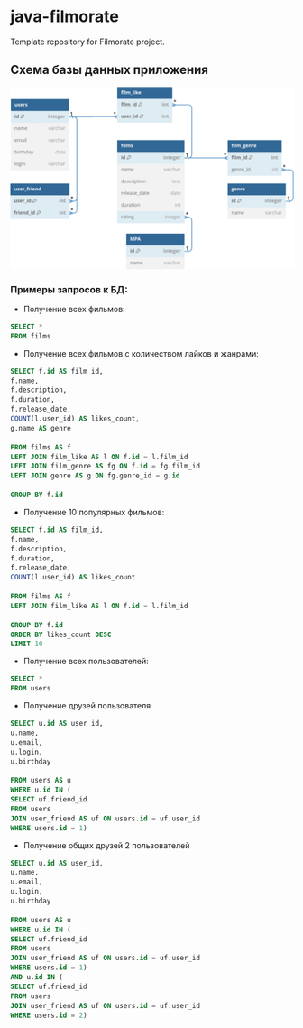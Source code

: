 # java-filmorate
Template repository for Filmorate project.

## Схема базы данных приложения
![Схема базы данных](ER_schema2.svg)

### Примеры запросов к БД:

- Получение всех фильмов:
```sql
SELECT *
FROM films
```

- Получение всех фильмов с количеством лайков и жанрами:
```sql
SELECT f.id AS film_id,
f.name,
f.description,
f.duration,
f.release_date,
COUNT(l.user_id) AS likes_count,
g.name AS genre

FROM films AS f
LEFT JOIN film_like AS l ON f.id = l.film_id
LEFT JOIN film_genre AS fg ON f.id = fg.film_id
LEFT JOIN genre AS g ON fg.genre_id = g.id

GROUP BY f.id
```

- Получение 10 популярных фильмов:
```sql
SELECT f.id AS film_id,
f.name,
f.description,
f.duration,
f.release_date,
COUNT(l.user_id) AS likes_count

FROM films AS f
LEFT JOIN film_like AS l ON f.id = l.film_id

GROUP BY f.id
ORDER BY likes_count DESC
LIMIT 10
```

- Получение всех пользователей:
```sql
SELECT *
FROM users
```

- Получение друзей пользователя

```sql
SELECT u.id AS user_id,
u.name,
u.email,
u.login,
u.birthday

FROM users AS u
WHERE u.id IN (
SELECT uf.friend_id
FROM users
JOIN user_friend AS uf ON users.id = uf.user_id
WHERE users.id = 1)
```

- Получение общих друзей 2 пользователей

```sql
SELECT u.id AS user_id,
u.name,
u.email,
u.login,
u.birthday

FROM users AS u
WHERE u.id IN (
SELECT uf.friend_id
FROM users
JOIN user_friend AS uf ON users.id = uf.user_id
WHERE users.id = 1)
AND u.id IN (
SELECT uf.friend_id
FROM users
JOIN user_friend AS uf ON users.id = uf.user_id
WHERE users.id = 2)
```